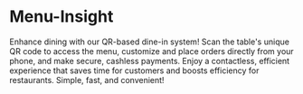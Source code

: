 # Menu-Insight
 Enhance dining with our QR-based dine-in system! Scan the table's unique QR code to access the menu, customize and place orders directly from your phone, and make secure, cashless payments. Enjoy a contactless, efficient experience that saves time for customers and boosts efficiency for restaurants. Simple, fast, and convenient! 
